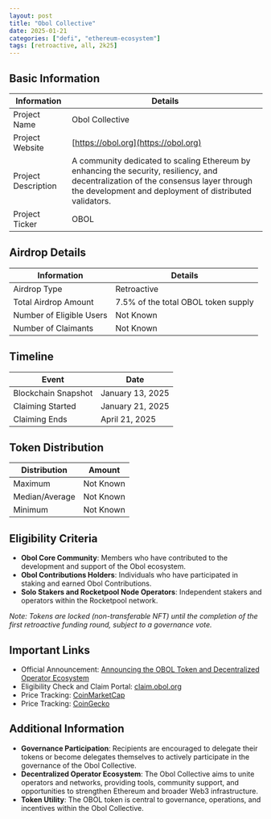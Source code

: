 ```yaml
---
layout: post
title: "Obol Collective"
date: 2025-01-21
categories: ["defi", "ethereum-ecosystem"]
tags: [retroactive, all, 2k25]
---
```


## Basic Information

| Information         | Details                                                                                                                                                                                        |
| ------------------- | ---------------------------------------------------------------------------------------------------------------------------------------------------------------------------------------------- |
| Project Name        | Obol Collective                                                                                                                                                                                |
| Project Website     | [https://obol.org](https://obol.org)                                                                                                                                                           |
| Project Description | A community dedicated to scaling Ethereum by enhancing the security, resiliency, and decentralization of the consensus layer through the development and deployment of distributed validators. |
| Project Ticker      | OBOL                                                                                                                                                                                           |

## Airdrop Details

| Information              | Details                             |
| ------------------------ | ----------------------------------- |
| Airdrop Type             | Retroactive                         |
| Total Airdrop Amount     | 7.5% of the total OBOL token supply |
| Number of Eligible Users | Not Known                           |
| Number of Claimants      | Not Known                           |

## Timeline

| Event               | Date             |
| ------------------- | ---------------- |
| Blockchain Snapshot | January 13, 2025 |
| Claiming Started    | January 21, 2025 |
| Claiming Ends       | April 21, 2025   |

## Token Distribution

| Distribution   | Amount    |
| -------------- | --------- |
| Maximum        | Not Known |
| Median/Average | Not Known |
| Minimum        | Not Known |

## Eligibility Criteria

- **Obol Core Community**: Members who have contributed to the development and support of the Obol ecosystem.
- **Obol Contributions Holders**: Individuals who have participated in staking and earned Obol Contributions.
- **Solo Stakers and Rocketpool Node Operators**: Independent stakers and operators within the Rocketpool network.

_Note: Tokens are locked (non-transferable NFT) until the completion of the first retroactive funding round, subject to a governance vote._

## Important Links

- Official Announcement: [Announcing the OBOL Token and Decentralized Operator Ecosystem](https://blog.obol.org/airdrop/)
- Eligibility Check and Claim Portal: [claim.obol.org](https://claim.obol.org)
- Price Tracking: [CoinMarketCap](https://coinmarketcap.com/currencies/obol)
- Price Tracking: [CoinGecko](https://www.coingecko.com/en/coins/obol)

## Additional Information

- **Governance Participation**: Recipients are encouraged to delegate their tokens or become delegates themselves to actively participate in the governance of the Obol Collective.
- **Decentralized Operator Ecosystem**: The Obol Collective aims to unite operators and networks, providing tools, community support, and opportunities to strengthen Ethereum and broader Web3 infrastructure.
- **Token Utility**: The OBOL token is central to governance, operations, and incentives within the Obol Collective.
